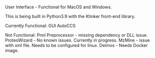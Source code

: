User Interface - Functional for MacOS and Windows.

This is being built in Python3.9 with the Ktinker front-end library.

Currently Functional:
GUI
AutoCCS

Not Functional:
Pnnl Preprocessor - missing dependency or DLL issue.
ProteoWizard - No known issues. Currently in progress.
MzMine - issue with xml file. Needs to be configured for linux.
Deimos - Needs Docker image.
